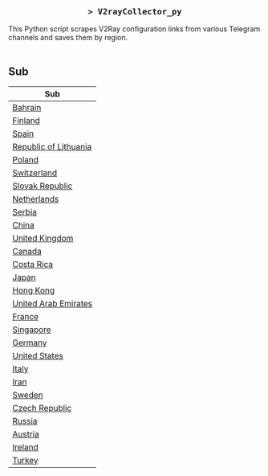 <h3 align="center">
    <samp>&gt; V2rayCollector_py</samp>
</h3>

This Python script scrapes V2Ray configuration links from various Telegram channels and saves them by region.
<br>
<br>
## Sub
| Sub |
|-----|
| [Bahrain](https://raw.githubusercontent.com/freetomaid/Vxray-country/main/sub/Bahrain/config.txt) |
| [Finland](https://raw.githubusercontent.com/freetomaid/Vxray-country/main/sub/Finland/config.txt) |
| [Spain](https://raw.githubusercontent.com/freetomaid/Vxray-country/main/sub/Spain/config.txt) |
| [Republic of Lithuania](https://raw.githubusercontent.com/freetomaid/Vxray-country/main/sub/Republic%20of%20Lithuania/config.txt) |
| [Poland](https://raw.githubusercontent.com/freetomaid/Vxray-country/main/sub/Poland/config.txt) |
| [Switzerland](https://raw.githubusercontent.com/freetomaid/Vxray-country/main/sub/Switzerland/config.txt) |
| [Slovak Republic](https://raw.githubusercontent.com/freetomaid/Vxray-country/main/sub/Slovak%20Republic/config.txt) |
| [Netherlands](https://raw.githubusercontent.com/freetomaid/Vxray-country/main/sub/Netherlands/config.txt) |
| [Serbia](https://raw.githubusercontent.com/freetomaid/Vxray-country/main/sub/Serbia/config.txt) |
| [China](https://raw.githubusercontent.com/freetomaid/Vxray-country/main/sub/China/config.txt) |
| [United Kingdom](https://raw.githubusercontent.com/freetomaid/Vxray-country/main/sub/United%20Kingdom/config.txt) |
| [Canada](https://raw.githubusercontent.com/freetomaid/Vxray-country/main/sub/Canada/config.txt) |
| [Costa Rica](https://raw.githubusercontent.com/freetomaid/Vxray-country/main/sub/Costa%20Rica/config.txt) |
| [Japan](https://raw.githubusercontent.com/freetomaid/Vxray-country/main/sub/Japan/config.txt) |
| [Hong Kong](https://raw.githubusercontent.com/freetomaid/Vxray-country/main/sub/Hong%20Kong/config.txt) |
| [United Arab Emirates](https://raw.githubusercontent.com/freetomaid/Vxray-country/main/sub/United%20Arab%20Emirates/config.txt) |
| [France](https://raw.githubusercontent.com/freetomaid/Vxray-country/main/sub/France/config.txt) |
| [Singapore](https://raw.githubusercontent.com/freetomaid/Vxray-country/main/sub/Singapore/config.txt) |
| [Germany](https://raw.githubusercontent.com/freetomaid/Vxray-country/main/sub/Germany/config.txt) |
| [United States](https://raw.githubusercontent.com/freetomaid/Vxray-country/main/sub/United%20States/config.txt) |
| [Italy](https://raw.githubusercontent.com/freetomaid/Vxray-country/main/sub/Italy/config.txt) |
| [Iran](https://raw.githubusercontent.com/freetomaid/Vxray-country/main/sub/Iran/config.txt) |
| [Sweden](https://raw.githubusercontent.com/freetomaid/Vxray-country/main/sub/Sweden/config.txt) |
| [Czech Republic](https://raw.githubusercontent.com/freetomaid/Vxray-country/main/sub/Czech%20Republic/config.txt) |
| [Russia](https://raw.githubusercontent.com/freetomaid/Vxray-country/main/sub/Russia/config.txt) |
| [Austria](https://raw.githubusercontent.com/freetomaid/Vxray-country/main/sub/Austria/config.txt) |
| [Ireland](https://raw.githubusercontent.com/freetomaid/Vxray-country/main/sub/Ireland/config.txt) |
| [Turkey](https://raw.githubusercontent.com/freetomaid/Vxray-country/main/sub/Turkey/config.txt) |
































































































































































































































































































































































































































































































































































































































































































































































































































































































































































































































































































































































































































































































































































































































































































































































































































































































































































































































































































































































































































































































































































































































































































































































































































































































































































































































































































































































































































































































































































































































































































































































































































































































































































































































































































































































































































































































































































































































































































































































































































































































